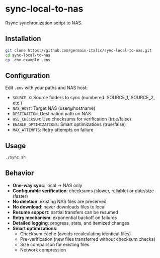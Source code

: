 # sync-local-to-nas

Rsync synchronization script to NAS.

## Installation

```bash
git clone https://github.com/germain-italic/sync-local-to-nas.git
cd sync-local-to-nas
cp .env.example .env
```

## Configuration

Edit `.env` with your paths and NAS host:

- `SOURCE_X`: Source folders to sync (numbered: SOURCE_1, SOURCE_2, etc.)
- `NAS_HOST`: Target NAS (user@hostname)
- `DESTINATION`: Destination path on NAS
- `USE_CHECKSUM`: Use checksums for verification (true/false)
- `ENABLE_OPTIMIZATIONS`: Smart optimizations (true/false)
- `MAX_ATTEMPTS`: Retry attempts on failure

## Usage

```bash
./sync.sh
```

## Behavior

- **One-way sync**: local → NAS only
- **Configurable verification**: checksums (slower, reliable) or date/size (faster)
- **No deletion**: existing NAS files are preserved
- **No download**: never downloads files to local
- **Resume support**: partial transfers can be resumed
- **Retry mechanism**: exponential backoff on failures
- **Detailed logging**: progress, stats, and itemized changes
- **Smart optimizations**: 
  - Checksum cache (avoids recalculating identical files)
  - Pre-verification (new files transferred without checksum checks)
  - Size comparison for existing files
  - Network compression
